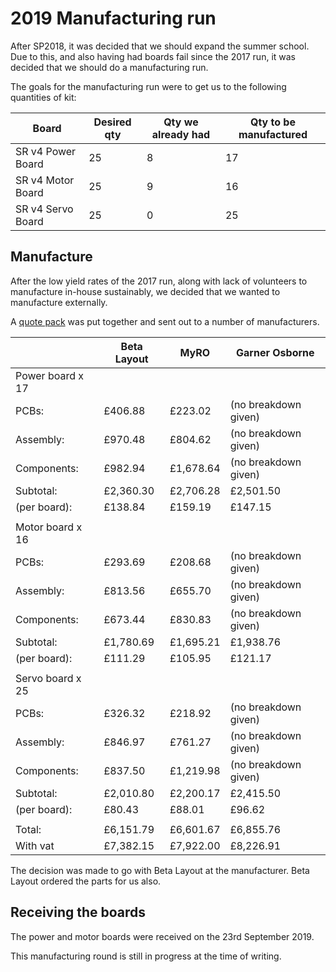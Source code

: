 # 2019 Manufacturing run

After SP2018, it was decided that we should expand the summer school. Due to this, and also having had boards fail since the 2017 run, it was decided that we should do a manufacturing run.

The goals for the manufacturing run were to get us to the following quantities of kit:

|Board            |Desired qty|Qty we already had|Qty to be manufactured|
|-----------------|-----------|------------------|----------------------|
|SR v4 Power Board|25         |8                 |17                    |
|SR v4 Motor Board|25         |9                 |16                    |
|SR v4 Servo Board|25         |0                 |25                    |

## Manufacture

After the low yield rates of the 2017 run, along with lack of volunteers to manufacture in-house sustainably, we decided that we wanted to manufacture externally.

A [quote pack](https://github.com/sourcebots/kit-manufacture-2019/tree/master/quote-pack) was put together and sent out to a number of manufacturers.

|                |Beta Layout|MyRO     |Garner Osborne      |
|----------------|-----------|---------|--------------------|
|Power board x 17|           |         |                    |
|PCBs:           |£406.88    |£223.02  |(no breakdown given)|
|Assembly:       |£970.48    |£804.62  |(no breakdown given)|
|Components:     |£982.94    |£1,678.64|(no breakdown given)|
|Subtotal:       |£2,360.30  |£2,706.28|£2,501.50           |
|(per board):    |£138.84    |£159.19  |£147.15             |
|                |           |         |                    |
|Motor board x 16|           |         |                    |
|PCBs:           |£293.69    |£208.68  |(no breakdown given)|
|Assembly:       |£813.56    |£655.70  |(no breakdown given)|
|Components:     |£673.44    |£830.83  |(no breakdown given)|
|Subtotal:       |£1,780.69  |£1,695.21|£1,938.76           |
|(per board):    |£111.29    |£105.95  |£121.17             |
|                |           |         |                    |
|Servo board x 25|           |         |                    |
|PCBs:           |£326.32    |£218.92  |(no breakdown given)|
|Assembly:       |£846.97    |£761.27  |(no breakdown given)|
|Components:     |£837.50    |£1,219.98|(no breakdown given)|
|Subtotal:       |£2,010.80  |£2,200.17|£2,415.50           |
|(per board):    |£80.43     |£88.01   |£96.62              |
|                |           |         |                    |
|Total:          |£6,151.79  |£6,601.67|£6,855.76           |
|With vat        |£7,382.15  |£7,922.00|£8,226.91           |

The decision was made to go with Beta Layout at the manufacturer. Beta Layout ordered the parts for us also.

## Receiving the boards

The power and motor boards were received on the 23rd September 2019.

This manufacturing round is still in progress at the time of writing.
